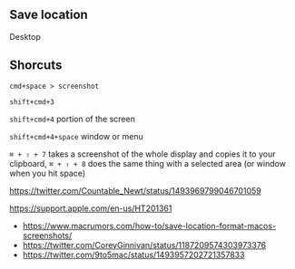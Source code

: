 ## Save location

Desktop

## Shorcuts

`cmd+space > screenshot`

`shift+cmd+3`

`shift+cmd+4` portion of the screen

`shift+cmd+4+space` window or menu

`⌘ + ⇧ + 7` takes a screenshot of the whole display and copies it to your clipboard, `⌘ + ⇧ + 8` does the same thing with a selected area (or window when you hit space)

https://twitter.com/Countable_Newt/status/1493969799046701059

https://support.apple.com/en-us/HT201361

- https://www.macrumors.com/how-to/save-location-format-macos-screenshots/
- https://twitter.com/CoreyGinnivan/status/1187209574303973376
- https://twitter.com/9to5mac/status/1493957202721357833
